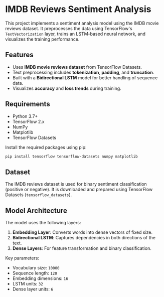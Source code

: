 # IMDB Reviews Sentiment Analysis

This project implements a sentiment analysis model using the IMDB movie reviews dataset. It preprocesses the data using TensorFlow's `TextVectorization` layer, trains an LSTM-based neural network, and visualizes the training performance.

## Features
- Uses **IMDB movie reviews dataset** from TensorFlow Datasets.
- Text preprocessing includes **tokenization**, **padding**, and **truncation**.
- Built with a **Bidirectional LSTM** model for better handling of sequence data.
- Visualizes **accuracy** and **loss trends** during training.

## Requirements

- Python 3.7+
- TensorFlow 2.x
- NumPy
- Matplotlib
- TensorFlow Datasets

Install the required packages using pip:

```bash
pip install tensorflow tensorflow-datasets numpy matplotlib
```
## Dataset
The IMDB reviews dataset is used for binary sentiment classification (positive or negative). It is downloaded and prepared using TensorFlow Datasets (`tensorflow_datasets`).

## Model Architecture
The model uses the following layers:
1. **Embedding Layer**: Converts words into dense vectors of fixed size.
2. **Bidirectional LSTM**: Captures dependencies in both directions of the text.
3. **Dense Layers**: For feature transformation and binary classification.

Key parameters:
- Vocabulary size: `10000`
- Sequence length: `120`
- Embedding dimensions: `16`
- LSTM units: `32`
- Dense layer units: `6`
